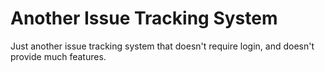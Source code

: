 # Another Issue Tracking System

Just another issue tracking system that doesn't require login, and doesn't provide much features.
